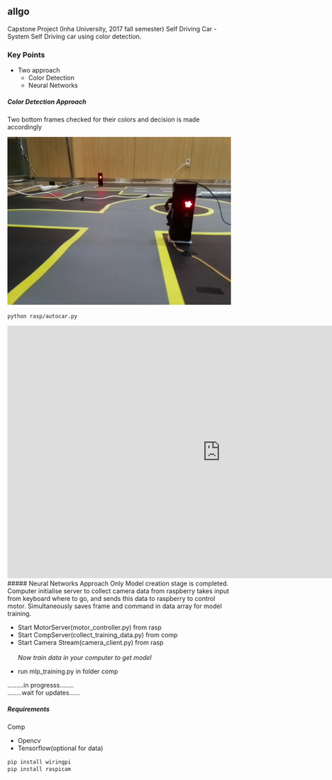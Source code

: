 ## allgo
 Capstone Project (Inha University, 2017 fall semester)
 Self Driving Car - System Self Driving car using color detection.
 ### Key Points
 * Two approach
    - Color Detection 
    - Neural Networks
    
 ##### Color Detection Approach 
 Two bottom frames checked for their colors and decision is made accordingly
 
 ![Cat](pics/pic1.jpg)
 ```commandline
python rasp/autocar.py
```    
<iframe src="https://docs.google.com/presentation/d/e/2PACX-1vRCX5FwVTLh-jBEkWzX7Yslm6VVHjOoNLJOurFSI8OQ09s3ung_BhXZGYkRVYEF68yMnu_EkMQ0sMIn/embed?start=false&loop=false&delayms=3000" frameborder="0" width="960" height="569" allowfullscreen="true" mozallowfullscreen="true" webkitallowfullscreen="true"></iframe>
 ##### Neural Networks Approach
 Only Model creation stage is completed. Computer initialise server to collect camera data from raspberry takes input from keyboard where to go, and sends this data to raspberry to control motor. Simultaneously saves  frame and command in data array for model training.
 
 - Start MotorServer(motor_controller.py) from rasp
 - Start CompServer(collect_training_data.py) from comp
 - Start Camera Stream(camera_client.py) from rasp
 <br/><br/>_Now train data in your computer to get model_<br/>
 + run mlp_training.py in folder comp
 
 .........in progresss........<br/>
 ........wait for updates......
 
##### Requirements
Comp
- Opencv
- Tensorflow(optional for data)
```commandline
pip install wiringpi
pip install raspicam
```
